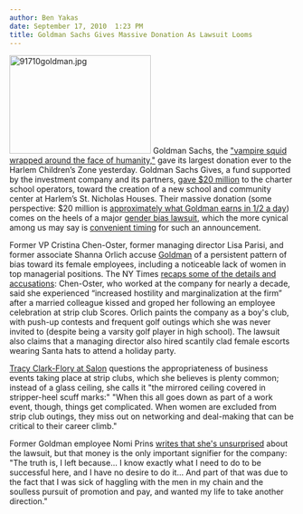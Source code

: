 ```yaml
---
author: Ben Yakas
date: September 17, 2010  1:23 PM
title: Goldman Sachs Gives Massive Donation As Lawsuit Looms
---
```


<p><span class="mt-enclosure mt-enclosure-image" style="display: inline;"> <img alt="91710goldman.jpg" src="https://web.archive.org/web/20110706134256im_/http://gothamist.com/attachments/byakas/91710goldman.jpg" width="250" height="174" class="image-left"> </span>Goldman Sachs, the <a href="https://web.archive.org/web/20110706134256/http://www.rollingstone.com/politics/news/12697/64796">&quot;vampire squid wrapped around the face of humanity,&quot;</a> gave its largest donation ever to the Harlem Children&#x2019;s Zone yesterday. Goldman Sachs Gives, a fund supported by the investment company and its partners, <a href="https://web.archive.org/web/20110706134256/http://cityroom.blogs.nytimes.com/2010/09/16/harlem-childrens-zone-gets-20-million-gift/">gave $20 million</a> to the charter school operators, toward the creation of a new school and community center at Harlem&#x2019;s St. Nicholas Houses. Their massive donation (some perspective: $20 million is <a href="https://web.archive.org/web/20110706134256/http://voices.washingtonpost.com/postpartisan/2010/07/sec_settlement_is_a_major_vict.html">approximately what Goldman earns in 1/2 a day</a>) comes on the heels of a major <a href="https://web.archive.org/web/20110706134256/http://gothamist.com/2010/09/15/women_sue_goldman_sachs_for_male_co.php">gender bias lawsuit</a>, which the more cynical among us may say is <a href="https://web.archive.org/web/20110706134256/http://gothamist.com/2010/01/11/goldman_sachs_to_donate_money_so_it.php">convenient timing</a> for such an announcement.</p>

<p>Former VP Cristina Chen-Oster, former managing director Lisa Parisi, and former associate Shanna Orlich accuse <a href="https://web.archive.org/web/20110706134256/http://gothamist.com/tags/goldmansachs">Goldman</a> of a persistent pattern of bias toward its female employees, including a noticeable lack of women in top managerial positions. The NY Times <a href="https://web.archive.org/web/20110706134256/http://www.nytimes.com/2010/09/16/business/16bias.html?_r=3&amp;ref=business">recaps some of the details and accusations</a>: Chen-Oster, who worked at the company for nearly a decade, said she experienced &#x201C;increased hostility and marginalization at the firm&#x201D; after a married colleague kissed and groped her following an employee celebration at strip club Scores. Orlich paints the company as a boy&apos;s club, with push-up contests and frequent golf outings which she was never invited to (despite being a varsity golf player in high school). The lawsuit also claims that a managing director also hired scantily clad female escorts wearing Santa hats to attend a holiday party.</p>

<p><a href="https://web.archive.org/web/20110706134256/http://www.salon.com/life/gender/?story=/mwt/broadsheet/2010/09/16/strip_club_business">Tracy Clark-Flory at Salon</a> questions the appropriateness of business events taking place at strip clubs, which she believes is plenty common; instead of a glass ceiling, she calls it &quot;the mirrored ceiling covered in stripper-heel scuff marks:&quot; &quot;When this all goes down as part of a work event, though, things get complicated. When women are excluded from strip club outings, they miss out on networking and deal-making that can be critical to their career climb.&quot; </p>

<p>Former Goldman employee Nomi Prins <a href="https://web.archive.org/web/20110706134256/http://www.businessinsider.com/nomi-prins-i-left-goldman-because-i-got-sick-of-the-soulless-pursuit-of-pay-and-promotion-2010-9">writes that she&apos;s unsurprised</a> about the lawsuit, but that money is the only important signifier for the company: &quot;The truth is, I left because... I know exactly what I need to do to be successful here, and I have no desire to do it... And part of that was due to the fact that I was sick of haggling with the men in my chain and the soulless pursuit of promotion and pay, and wanted my life to take another direction.&quot;</p>